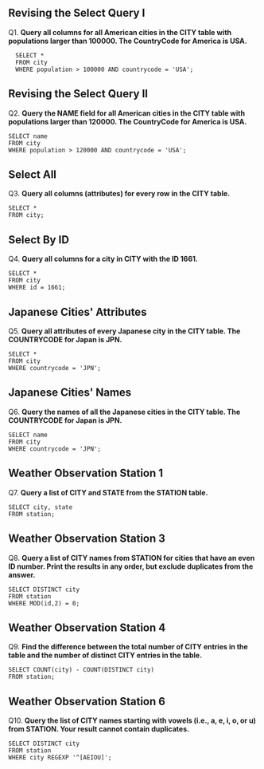 ## Revising the Select Query I

Q1. **Query all columns for all American cities in the CITY table with populations larger than 100000. The CountryCode for America is USA.**

```
  SELECT * 
  FROM city
  WHERE population > 100000 AND countrycode = 'USA';
```

## Revising the Select Query II

Q2. **Query the NAME field for all American cities in the CITY table with populations larger than 120000. The CountryCode for America is USA.**

```
SELECT name 
FROM city 
WHERE population > 120000 AND countrycode = 'USA';
```

## Select All

Q3. **Query all columns (attributes) for every row in the CITY table.**

```
SELECT *
FROM city;
```

## Select By ID

Q4. **Query all columns for a city in CITY with the ID 1661.**

```
SELECT *
FROM city
WHERE id = 1661;
```

## Japanese Cities' Attributes

Q5. **Query all attributes of every Japanese city in the CITY table. The COUNTRYCODE for Japan is JPN.**

```
SELECT *
FROM city
WHERE countrycode = 'JPN';
```

## Japanese Cities' Names

Q6. **Query the names of all the Japanese cities in the CITY table. The COUNTRYCODE for Japan is JPN.**

```
SELECT name
FROM city
WHERE countrycode = 'JPN';
```

## Weather Observation Station 1

Q7. **Query a list of CITY and STATE from the STATION table.**

```
SELECT city, state
FROM station;
```

## Weather Observation Station 3

Q8. **Query a list of CITY names from STATION for cities that have an even ID number. Print the results in any order, but exclude duplicates from the answer.**

```
SELECT DISTINCT city 
FROM station 
WHERE MOD(id,2) = 0;
```

## Weather Observation Station 4

Q9. **Find the difference between the total number of CITY entries in the table and the number of distinct CITY entries in the table.**

```
SELECT COUNT(city) - COUNT(DISTINCT city)
FROM station;
```

## Weather Observation Station 6

Q10. **Query the list of CITY names starting with vowels (i.e., a, e, i, o, or u) from STATION. Your result cannot contain duplicates.**

```
SELECT DISTINCT city
FROM station
WHERE city REGEXP '^[AEIOU]';
```

